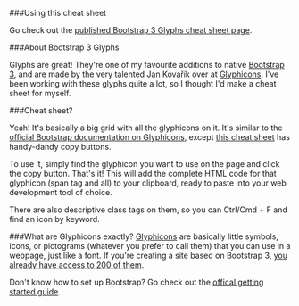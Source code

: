 ###Using this cheat sheet

Go check out the [published Bootstrap 3 Glyphs cheat sheet page](http://jamescroft.github.io/bootstrap-cheatsheets/).

###About Bootstrap 3 Glyphs

Glyphs are great! They're one of my favourite additions to native [Bootstrap 3](http://getbootstrap.com), and are made by the very talented Jan Kovařík over at [Glyphicons](http://glyphicons.com/). I've been working with these glyphs quite a lot, so I thought I'd make a cheat sheet for myself.

###Cheat sheet?

Yeah! It's basically a big grid with all the glyphicons on it. It's similar to the [official Bootstrap documentation on Glyphicons](http://getbootstrap.com/components/#glyphicons), except [this cheat sheet](http://jamescroft.github.io/bootstrap-cheatsheets) has handy-dandy copy buttons.

To use it, simply find the glyphicon you want to use on the page and click the copy button. That's it! This will add the complete HTML code for that glyphicon (span tag and all) to your clipboard, ready to paste into your web development tool of choice.

There are also descriptive class tags on them, so you can Ctrl/Cmd + F and find an icon by keyword.

###What are Glyphicons exactly?
[Glyphicons](http://glyphicons.com/) are basically little symbols, icons, or pictograms (whatever you prefer to call them) that you can use in a webpage, just like a font. If you're creating a site based on Bootstrap 3, [you already have access to 200 of them](http://getbootstrap.com/components/#glyphicons).

Don't know how to set up Bootstrap? Go check out the [offical getting started guide](http://getbootstrap.com/getting-started/).
